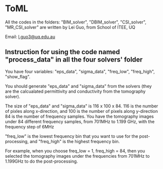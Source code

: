ToML
==================================================================================

All the codes in the folders: "BIM_solver", "DBIM_solver", "CSI_solver", "MR_CSI_solver" are written by Lei Guo, from School of ITEE, UQ

Email: l.guo3@uq.edu.au

Instruction for using the code named "process_data" in all the four solvers' folder
-----------------------------------------------------------------------------------

You have four variables: "eps_data", "sigma_data", "freq_low", "freq_high", "show_flag".

You should generate "eps_data" and "sigma_data" from the solvers (they are the calcualated permittivity and conductivity from the tomography solver).

The size of "eps_data" and "sigma_data" is 116 x 100 x 84. 
116 is the number of pixles along x-direction, and 100 is the number of pixels along y-direction
84 is the number of frequency samples. 
You have the tomography images under 84 different frequency samples, from 701MHz to 1.199 GHz, with the frequency step of 6MHz

"freq_low" is the lowest frequency bin that you want to use for the post-processing, and "freq_high" is the highest frequency bin.

For example, when you choose freq_low = 1, freq_high = 84, then you selected the tomography images under the frequencies from 701MHz to 1.199GHz to do the post-processing.